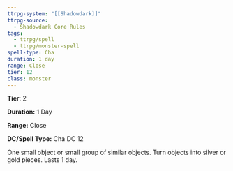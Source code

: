 ```yaml
---
ttrpg-system: "[[Shadowdark]]"
ttrpg-source:
  - Shadowdark Core Rules
tags:
  - ttrpg/spell
  - ttrpg/monster-spell
spell-type: Cha
duration: 1 day
range: Close
tier: 12
class: monster
---
```

**Tier**: 2

**Duration:** 1 Day

**Range:** Close

**DC/Spell Type:** Cha DC 12

One small object or small group of similar objects. Turn objects into silver or gold pieces. Lasts 1 day. 
